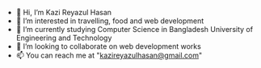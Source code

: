 - 👋 Hi, I’m Kazi Reyazul Hasan
- 👀 I’m interested in travelling, food and web development
- 🌱 I’m currently studying Computer Science in Bangladesh University of Engineering and Technology
- 💞️ I’m looking to collaborate on web development works
- 📫 You can reach me at "kazireyazulhasan@gmail.com"

<!---
kreyazulh/kreyazulh is a ✨ special ✨ repository because its `README.md` (this file) appears on your GitHub profile.
You can click the Preview link to take a look at your changes.
--->
